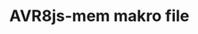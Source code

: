 <!--
author:   Fabian Bär

email:    Fabian.Baer@student.tu-freiberg.de

version:  0.0.2

comment:  Kein Kommentar!

script: https://fjangfaragesh.github.io/AVR8js-mem/dist/index.js
script: https://fjangfaragesh.github.io/AVR8js-mem/customfunctions.js
script: https://fjangfaragesh.github.io/AVR8js-mem/compileandrun.js

@AVR8jsMem.sketch
<script>
	async function sketch() {
		let code = `@input`;
		console.log("compiling...")
	    try {
	    	console.log("compiling...");
	    	await compileAndRun(code,`@0`, isNaN(`@1`) ? 1000000 : `@1`*1, isNaN(`@2`) ? 0 : `@2`*1,isNaN(`@3`) ? Infinity : `@3`*1);
	    	console.log("running...");
	    } catch (e) {
			console.error(e);
			send.stop();
	    }
	 	
	}
	sketch();
	"LIA: wait";
</script>
@end

-->

# AVR8js-mem makro file
